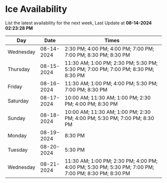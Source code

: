 # Ice Availability

List the latest availability for the next week, Last Update at **08-14-2024 02:23:28 PM**

| Day         | Date        | Times       |
| ----------- | ----------- | ----------- |
|Wednesday|08-14-2024|2:30 PM; 4:00 PM; 4:00 PM; 7:00 PM; 7:00 PM; 8:30 PM; 8:30 PM|
|Thursday|08-15-2024|11:30 AM; 1:00 PM; 2:30 PM; 5:30 PM; 5:30 PM; 7:00 PM; 7:00 PM; 8:30 PM; 8:30 PM|
|Friday|08-16-2024|11:30 AM; 1:00 PM; 4:00 PM; 5:30 PM; 7:00 PM; 8:30 PM|
|Saturday|08-17-2024|10:00 AM; 11:30 AM; 1:00 PM; 2:30 PM; 4:00 PM; 8:30 PM|
|Sunday|08-18-2024|10:00 AM; 11:30 AM; 1:00 PM; 2:30 PM; 4:00 PM; 5:30 PM; 7:00 PM; 8:30 PM|
|Monday|08-19-2024|8:30 PM|
|Tuesday|08-20-2024|5:30 PM|
|Wednesday|08-21-2024|11:30 AM; 1:00 PM; 2:30 PM; 4:00 PM; 4:00 PM; 5:30 PM; 5:30 PM; 7:00 PM; 7:00 PM; 8:30 PM; 8:30 PM|
